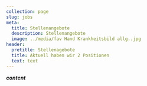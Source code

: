 ```yaml
---
collection: page
slug: jobs
meta:
  title: Stellenangebote
  description: Stellenangebote
  image: ../media/fav Hand Krankheitsbild allg..jpg
header:
  pretitle: Stellenagebote
  title: Aktuell haben wir 2 Positionen
  text: text
---
```

***content***